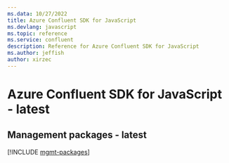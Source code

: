 ```yaml
---
ms.data: 10/27/2022
title: Azure Confluent SDK for JavaScript
ms.devlang: javascript
ms.topic: reference
ms.service: confluent
description: Reference for Azure Confluent SDK for JavaScript
ms.author: jeffish
author: xirzec
---
```

# Azure Confluent SDK for JavaScript - latest

## Management packages - latest
[!INCLUDE [mgmt-packages](confluent-mgmt-index.md)]